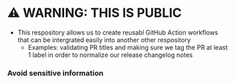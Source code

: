 # ⚠️ WARNING: THIS IS PUBLIC
* This respository allows us to create reusabl GitHub Action workflows that can be intergrated easily into another other respository
  * Examples: validating PR titles and making sure we tag the PR at least 1 label in order to normalize our release changelog notes

### Avoid sensitive information

